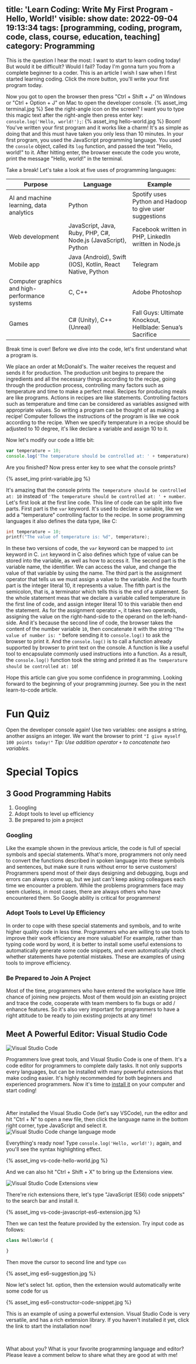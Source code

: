 title: 'Learn Coding: Write My First Program - Hello, World!'
visible: show
date: 2022-09-04 19:13:34
tags: [programming, coding, program, code, class, course, education, teaching]
category: Programming
---

This is the question I hear the most: I want to start to learn coding today! But would it be difficult? Would I fail? Today I'm gonna turn you from a complete beginner to a coder. This is an article I wish I saw when I first started learning coding. Click the more button, you'll write your first program today.

<!--more-->

Now you got to open the browser then press "Ctrl + Shift + J" on Windows or "Ctrl + Option + J" on Mac to open the developer console.
{% asset_img terminal.jpg %}
See the right-angle icon on the screen? I want you to type this magic text after the right-angle then press enter key: `console.log('Hello, world!');`: 
{% asset_img hello-world.jpg %}
Boom! You've written your first program and it works like a charm! It's as simple as doing that and this must have taken you only less than 10 minutes. In your first program, you used the JavaScript programming language. You used the `console` object, called its `log` function, and passed the text "Hello, world!" to it. After hitting enter, the browser execute the code you wrote, print the message "Hello, world!" in the terminal.

Take a break! Let's take a look at five uses of programming languages:

| Purpose                                        | Language                                                      | Example                                                    |
| ---------------------------------------------- | ------------------------------------------------------------- | ---------------------------------------------------------- |
| AI and machine learning, data analytics        | Python                                                        | Spotify uses Python and Hadoop to give user suggestions    |
| Web development                                | JavaScript, Java, Ruby, PHP, C#, Node.js (JavaScript), Python | Facebook written in PHP, LinkedIn written in Node.js       |
| Mobile app                                     | Java (Android), Swift (IOS), Kotlin, React Native, Python     | Telegram                                                   |
| Computer graphics and high-performance systems | C, C++                                                        | Adobe Photoshop                                            |
| Games                                          | C# (Unity), C++ (Unreal)                                      | Fall Guys: Ultimate Knockout, Hellblade: Senua’s Sacrifice |

Break time is over! Before we dive into the code, let's first understand what a program is.

We place an order at McDonald's. The waiter receives the request and sends it for production. The production unit begins to prepare the ingredients and all the necessary things according to the recipe, going through the production process, controlling many factors such as temperature and time to make a perfect meal. Recipes for producing meals are like programs. Actions in recipes are like statements. Controlling factors such as temperature and time can be considered as variables assigned with appropriate values. So writing a program can be thought of as making a recipe! Computer follows the instructions of the program is like we cook according to the recipe. When we specify temperature in a recipe should be adjusted to 10 degree, it's like declare a variable and assign 10 to it.

Now let's modify our code a little bit:
```javascript
var temperature = 10;
console.log('The temperature should be controlled at: ' + temperature);
```

Are you finished? Now press enter key to see what the console prints?

{% asset_img print-variable.jpg %}

It's amazing that the console prints `The temperature should be controlled at: 10` instead of `'The temperature should be controlled at: ' + number`. Let's first look at the first line code. This line of code can be split into five parts. First part is the `var` keyword. It's used to declare a variable, like we add a "temperature" controlling factor to the recipe. In some programming languages it also defines the data type, like C:
```c
int temperature = 10;
printf("The value of temperature is: %d", temperature);
```
In these two versions of code, the `var` keyword can be mapped to `int` keyword in C. `int` keyword in C also defines which type of value can be stored into the variable, as well as how to access it. The second part is the variable name, the identifier. We can access the value, and change the value of that variable by using the name. The third part is the assignment operator that tells us we must assign a value to the variable. And the fourth part is the integer literal 10, it represents a value. The fifth part is the semicolon, that is, a terminator which tells this is the end of a statement. So the whole statement meas that we declare a variable called temperature in the first line of code, and assign integer literal 10 to this variable then end the statement. As for the assignment operator `=`, it takes two operands, assigning the value on the right-hand-side to the operand on the left-hand-side. And it's because the second line of code, the browser takes the content of the number variable `10`, then concatenate it with the string `"The value of number is: "` before sending it to `console.log()` to ask the browser to print it. And the `console.log()` is to call a function already supported by browser to print text on the console. A function is like a useful tool to encapsulate commonly used instructions into a function. As a result, the `console.log()` function took the string and printed it as `The temperature should be controlled at: 10`!

Hope this article can give you some confidence in programming. Looking forward to the beginning of your programming journey. See you in the next learn-to-code article.

# Fun Quiz
Open the developer console again! Use two variables: one assigns a string, another assigns an integer. We want the browser to print `"I give myself 100 points today!"`
*Tip: Use addition operator `+` to concatenate two variables.*

# Special Topics
## 3 Good Programming Habits
1. Googling
2. Adopt tools to level up efficiency
3. Be prepared to join a project

### Googling
Like the example shown in the previous article, the code is full of special symbols and special statements. What's more, programmers not only need to convert the functions described in spoken language into these symbols and sentences, but make sure it runs without error to serve customers! Programmers spend most of their days designing and debugging, bugs and errors can always come up, but we just can't keep asking colleagues each time we encounter a problem. While the problems programmers face may seem clueless, in most cases, there are always others who have encountered them. So Google ability is critical for programmers!

### Adopt Tools to Level Up Efficiency
In order to cope with these special statements and symbols, and to write higher quality code in less time. Programmers who are willing to use tools to improve their work efficiency are more valuable! For example, rather than typing code word by word, it is better to install some useful extensions to automatically generate some code snippets, and even automatically check whether statements have potential mistakes. These are examples of using tools to improve efficiency.

### Be Prepared to Join A Project
Most of the time, programmers who have entered the workplace have little chance of joining new projects. Most of them would join an existing project and trace the code, cooperate with team members to fix bugs or add / enhance features. So it's also very important for programmers to have a right attitude to be ready to join existing projects at any time!

## Meet A Powerful Editor: Visual Studio Code
![Visual Studio Code](https://code.visualstudio.com/assets/home/home-screenshot-win.png)

Programmers love great tools, and Visual Studio Code is one of them. It's a code editor for programmers to complete daily tasks. It not only supports every languages, but can be installed with many powerful extensions that make coding easier. It's highly recommended for both beginners and experienced programmers. Now it's time to [install it](https://code.visualstudio.com/) on your computer and start coding!

<link href="https://cdnjs.cloudflare.com/ajax/libs/mdb-ui-kit/4.3.0/mdb.min.css" rel="stylesheet">
<link href="https://cdnjs.cloudflare.com/ajax/libs/font-awesome/6.0.0/css/all.min.css" rel="stylesheet">
<script type="text/javascript" src="https://cdnjs.cloudflare.com/ajax/libs/mdb-ui-kit/4.3.0/mdb.min.js"
></script>
<div style="text-align: center;">
    <a class="btn btn-primary" href="https://code.visualstudio.com/" style="color: white; text-decoration: none;">
        <i class="fa-solid fa-download me-2"></i>
        Get Latest Visual Studio Code
    </a>
</div>

After installed the Visual Studio Code (let's say VSCode), run the editor and hit "Ctrl + N" to open a new file, then click the language name in the bottom right corner, type JavaScript and select it.
![Visual Studio Code change language mode](https://code.visualstudio.com/assets/docs/getstarted/tips-and-tricks/change_syntax.gif)

Everything's ready now! Type `console.log('Hello, world!');` again, and you'll see the syntax highlighting effect.

{% asset_img vs-code-hello-world.jpg %}

And we can also hit "Ctrl + Shift + X" to bring up the Extensions view.

![Visual Studio Code Extensions view](https://code.visualstudio.com/assets/docs/editor/extension-marketplace/extensions-popular.png)

There're rich extensions there, let's type "JavaScript (ES6) code snippets" to the search bar and install it.

{% asset_img vs-code-javascript-es6-extension.jpg %}

Then we can test the feature provided by the extension. Try input code as follows:
```javascript
class HelloWorld {

}
```
Then move the cursor to second line and type `con`

{% asset_img es6-suggestion.jpg %}

Now let's select 1st. option, then the extension would automatically write some code for us

{% asset_img es6-constructor-code-snippet.jpg %}

This is an example of using a powerful extension. Visual Studio Code is very versatile, and has a rich extension library. If you haven't installed it yet, click the link to start the installation now!

<div style="text-align: center;">
    <a class="btn btn-primary" href="https://code.visualstudio.com/" style="color: white; text-decoration: none;">
        <i class="fa-solid fa-download me-2"></i>
        Get Latest Visual Studio Code
    </a>
</div>

What about you? What is your favorite programming language and editor? Please leave a comment below to share what they are good at with me!